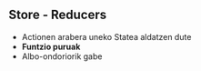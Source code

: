 ## Store - Reducers

- Actionen arabera uneko Statea aldatzen dute
- **Funtzio puruak**
- Albo-ondoriorik gabe